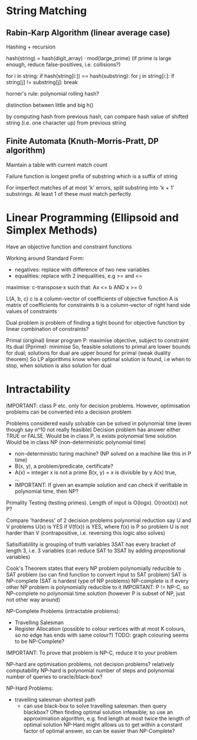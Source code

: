 <!-- SPDX-License-Identifier: zlib-acknowledgement -->
# String Matching
## Rabin-Karp Algorithm (linear average case)
Hashing + recursion

hash(string) = hash(digit_array) · mod(large_prime)
(if prime is large enough, reduce false-positives, i.e. collisions?)

for i in string:
  if hash(string[i:]) == hash(substring):
    for j in string[i:]:
      if string[j] != substring[j]:
        break
    
horner's rule: polynomial rolling hash?

distinction between little and big h()

by computing hash from previous hash, can compare hash value of shifted string (i.e. one character up) from previous string

## Finite Automata (Knuth-Morris-Pratt, DP algorithm)
Maintain a table with current match count

Failure function is longest prefix of substring which is a suffix of string 

For imperfect matches of at most 'k' errors, split substring into 'k + 1' substrings. 
At least 1 of these must match perfectly

# Linear Programming (Ellipsoid and Simplex Methods)
Have an objective function and constraint functions

Working around Standard Form:
* negatives: replace with difference of two new variables
* equalities: replace with 2 inequalities, e.g >= and <=

maximise: c-transpose·x
such that: Ax <= b AND x >= 0

L(A, b, c)
c is a column-vector of coefficients of objective function 
A is matrix of coefficients for constraints 
b is a column-vector of right hand side values of constraints

Dual problem is problem of finding a tight bound for objective function by linear combination of constraints?

Primal (original) linear program P: maximise objective, subject to constraint
Its dual (Pprime): minimise
So, feasible solutions to primal are lower bounds for dual; solutions for dual are upper bound for primal (weak duality theorem)
So LP algorithms know when optimal solution is found, i.e when to stop, when solution is also solution for dual 

# Intractability
IMPORTANT: class P etc. only for decision problems. However, optimisation problems can be converted into a decision problem

Problems considered easily solvable can be solved in polynomial time (even though say n^10 not really feasible)
Decision problem has answer either TRUE or FALSE. 
Would be in class P, is exists polynomial time solution
Would be in class NP (non-deterministic polynomial time)
  * non-deterministic turing machine? (NP solved on a machine like this in P time)
  * B(x, y), a problem/predicate, certificate?
  * A(x) = integer x is not a prime
    B(x, y) = x is divisible by y
    A(x) true,  
  ...
  * IMPORTANT: If given an example solution and can check if verifiable in polynomial time, then NP?

Primality Testing (testing primes).
Length of input is O(logx). O(root(x)) not P?

Compare 'hardness' of 2 decision problems
polynomial reduction
say U and V problems
U(x) is YES if V(f(x)) is YES, where f(x) is P
so problem U is not harder than V
(contrapositive, i.e. reversing this logic also solves)

Satisifiablility is grouping of truth variables
3SAT has every bracket of length 3, i.e. 3 variables
(can reduce SAT to 3SAT by adding propositional variables)

Cook's Theorem states that every NP problem polynomially reducible to SAT problem 
(so can find function to convert input to SAT problem)
SAT is NP-complete (SAT is hardest type of NP problems)
NP-complete is if every other NP problem is polynomially reducible to it
IMPORTANT: P != NP-C, so NP-complete no polynomial time solution
(however P is subset of NP, just not other way around)

NP-Complete Problems (intractable problems): 
  * Travelling Salesman
  * Register Allocation (possible to colour vertices with at most K colours, so no edge has ends with same colour?)
  TODO: graph colouring seems to be NP-Complete?

IMPORTANT: To prove that problem is NP-C, reduce it to your problem 

NP-hard are optimisation problems, not decision problems?
relatively computability
NP-hard is polynomial number of steps and polynomial number of queries to oracle/black-box?

NP-Hard Problems:
  * travelling salesman shortest path
    - can use black-box to solve travelling salesman. then query blackbox?
Often finding optimal solution infeasible; so use an approximiation algorithm,
e.g. find length at most twice the length of optimal solution
NP-Hard might allows us to get within a constant factor of optimal answer,
so can be easier than NP-Complete?

